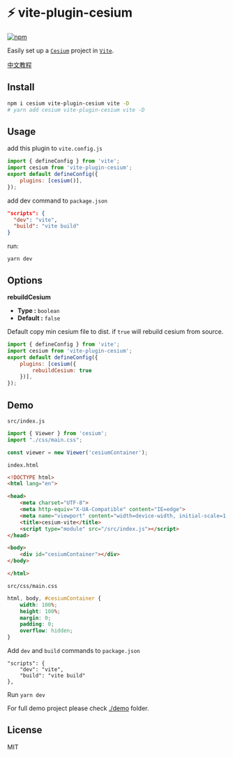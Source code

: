 # ⚡ vite-plugin-cesium 

[![npm](https://img.shields.io/npm/v/vite-plugin-cesium.svg)](https://www.npmjs.com/package/vite-plugin-cesium)

Easily set up a [`Cesium`] project in [`Vite`].

[`Cesium`]: https://github.com/CesiumGS/cesium
[`Vite`]: https://github.com/vitejs/vite

[中文教程](https://segmentfault.com/a/1190000039344137)

## Install

```bash
npm i cesium vite-plugin-cesium vite -D 
# yarn add cesium vite-plugin-cesium vite -D
```

## Usage

add this plugin to `vite.config.js`

```js
import { defineConfig } from 'vite';
import cesium from 'vite-plugin-cesium';
export default defineConfig({
    plugins: [cesium()],
});
```

add dev command to `package.json`

```json
"scripts": {
  "dev": "vite",
  "build": "vite build"
}
```
run:

`yarn dev`

## Options

**rebuildCesium**

- **Type :** `boolean`
- **Default :** `false`

Default copy min cesium file to dist. if `true` will rebuild cesium from source. 

```js
import { defineConfig } from 'vite';
import cesium from 'vite-plugin-cesium';
export default defineConfig({
    plugins: [cesium({
        rebuildCesium: true
    })],
});
```

## Demo


`src/index.js`

```js
import { Viewer } from 'cesium';
import "./css/main.css";

const viewer = new Viewer('cesiumContainer');
```

`index.html`

```html
<!DOCTYPE html>
<html lang="en">

<head>
    <meta charset="UTF-8">
    <meta http-equiv="X-UA-Compatible" content="IE=edge">
    <meta name="viewport" content="width=device-width, initial-scale=1.0">
    <title>cesium-vite</title>
    <script type="module" src="/src/index.js"></script>
</head>

<body>
    <div id="cesiumContainer"></div>
</body>

</html>
```

`src/css/main.css`

```css
html, body, #cesiumContainer {
    width: 100%;
    height: 100%;
    margin: 0;
    padding: 0;
    overflow: hidden;
}
```

Add `dev` and `build` commands to `package.json`

```
"scripts": {
    "dev": "vite",
    "build": "vite build"
},
```
Run `yarn dev` 

For full demo project please check [./demo](https://github.com/nshen/vite-plugin-cesium/tree/main/demo) folder.

## License

MIT
